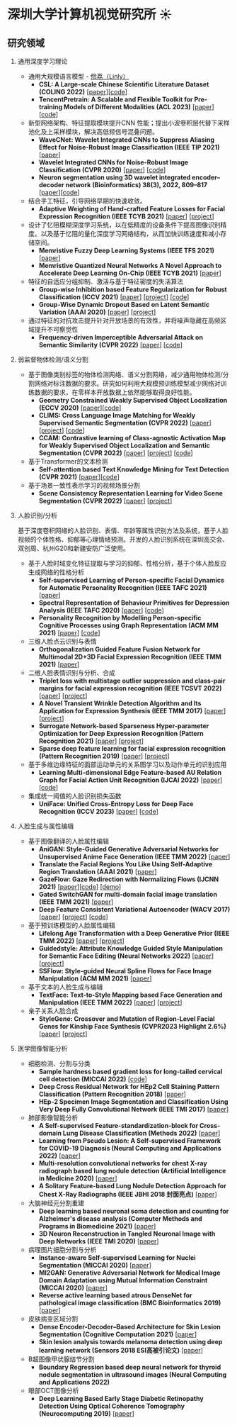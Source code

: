 # 深圳大学计算机视觉研究所 :sunny: 
## 研究领域
   1. 通用深度学习理论
      - 通用大规模语言模型 - [伶荔（Linly）](https://github.com/CVI-SZU/Linly)
        - **CSL: A Large-scale Chinese Scientific Literature Dataset (COLING 2022)** [[paper](https://aclanthology.org/2022.coling-1.344/)][[code](https://github.com/ydli-ai/CSL)]
        - **TencentPretrain: A Scalable and Flexible Toolkit for Pre-training Models of Different Modalities (ACL 2023)** [[paper](https://arxiv.org/abs/2212.06385)][[code](https://github.com/Tencent/TencentPretrain)]
      - 新型网络架构、特征提取模块提升CNN 性能；提出小波卷积层代替下采样池化及上采样模块，解决高低频信号混叠问题。
        - **WaveCNet: Wavelet Integrated CNNs to Suppress Aliasing Effect for Noise-Robust Image Classification (IEEE TIP 2021)** [[paper](https://ieeexplore.ieee.org/document/9508165)]         
        - **Wavelet Integrated CNNs for Noise-Robust Image Classification (CVPR 2020)** [[paper](https://openaccess.thecvf.com/content_CVPR_2020/papers/Li_Wavelet_Integrated_CNNs_for_Noise-Robust_Image_Classification_CVPR_2020_paper.pdf)] [[code](https://github.com/CVI-SZU/WaveCNet)]
     	 - **Neuron segmentation using 3D wavelet integrated encoder–decoder network (Bioinformatics) 38(3), 2022, 809–817** [[paper](https://academic.oup.com/bioinformatics/article/38/3/809/6396862?login=true)][[code](https://github.com/LiQiufu/3DWaveUNet)]
      - 结合手工特征，引导网络早期的快速收敛。
        - **Adaptive Weighting of Hand-crafted Feature Losses for Facial Expression Recognition (IEEE TCYB 2021)** [[paper](https://wcxie.github.io/Weicheng-Xie/pdf/TCYB2019.pdf)] [[project](https://wcxie.github.io/Weicheng-Xie/PaperProject/AWHFL_TCYB2019/)]
      - 设计了忆阻模糊深度学习系统，以在低精度的设备条件下提高图像识别精度。以及基于忆阻的量化深度学习网络结构，从而加快训练速度和减小存储空间。
        - **Memristive Fuzzy Deep Learning Systems (IEEE TFS 2021)** [[paper](https://ieeexplore.ieee.org/document/9098057)] 
        - **Memristive Quantized Neural Networks A Novel Approach to Accelerate Deep Learning On-Chip (IEEE TCYB 2021)** [[paper](https://ieeexplore.ieee.org/document/8705375)] 
      - 特征的自适应分组抑制、激活与基于特征密度的失活算法
        - **Group-wise Inhibition based Feature Regularization for Robust Classification (ICCV 2021)** [[paper](https://wcxie.github.io/Weicheng-Xie/pdf/ICCV2021.pdf)] [[project](https://csse.szu.edu.cn/pages/research/details?id=10)] [[code](https://github.com/LinusWu/TENET_Training)] 
        - **Group-Wise Dynamic Dropout Based on Latent Semantic Variation (AAAI 2020)** [[paper](https://wcxie.github.io/Weicheng-Xie/pdf/AAAI2020.pdf)] [[project](https://csse.szu.edu.cn/pages/research/details?id=35)]
      - 通过特征的对抗攻击提升针对开放场景的有效性，并将噪声隐藏在高频区域提升不可察觉性
        - **Frequency-driven Imperceptible Adversarial Attack on Semantic Similarity (CVPR 2022)** [[paper](https://wcxie.github.io/Weicheng-Xie/pdf/CVPR2022-Luo.pdf)] [[code](https://github.com/LinQinLiang/SSAH-adversarial-attack)] 


  2. 弱监督物体检测/语义分割

     - 基于图像类别标签的物体检测网络、语义分割网络，减少通用物体检测/分割网络对标注数据的要求。研究如何利用大规模预训练模型减少网络对训练数据的要求，在零样本开放数据上依然能够取得良好性能。
       - **Geometry Constrained Weakly Supervised Object Localization (ECCV 2020)** [[paper](https://www.ecva.net/papers/eccv_2020/papers_ECCV/papers/123710477.pdf)][[code](https://github.com/lwzeng/GC-Net)]
       - **CLIMS: Cross Language Image Matching for Weakly Supervised Semantic Segmentation (CVPR 2022)** [[paper](https://arxiv.org/abs/2203.02668)] [[project](https://sierkinhane.github.io/clims/)] [[code](https://github.com/CVI-SZU/CLIMS)]
       - **CCAM: Contrastive learning of Class-agnostic Activation Map for Weakly Supervised Object Localization and Semantic Segmentation (CVPR 2022)** [[paper](https://arxiv.org/pdf/2203.13505.pdf)] [[project]()] [[code](https://github.com/CVI-SZU/CCAM)]
     - 基于Transformer的文本检测
       - **Self-attention based Text Knowledge Mining for Text Detection (CVPR 2021)** [[paper](https://openaccess.thecvf.com/content/CVPR2021/papers/Wan_Self-Attention_Based_Text_Knowledge_Mining_for_Text_Detection_CVPR_2021_paper.pdf)][[code](https://github.com/CVI-SZU/STKM)]
     - 基于场景一致性表示学习的视频场景分割
       - **Scene Consistency Representation Learning for Video Scene Segmentation (CVPR 2022)** [[paper](https://wcxie.github.io/Weicheng-Xie/pdf/CVPR2022-Wu.pdf)] [[project](https://csse.szu.edu.cn/pages/research/details?id=195)] 

  3. 人脸识别/分析

     基于深度卷积网络的人脸识别、表情、年龄等属性识别方法及系统，基于人脸视频的个体性格、抑郁等心理情绪预测。开发的人脸识别系统在深圳高交会、双创周、杭州G20和新疆安防广泛使用。
     -  基于人脸时域变化特征提取与学习的抑郁、性格分析，基于个体人脸反应生成网络的性格分析
        - **Self-supervised Learning of Person-specific Facial Dynamics for Automatic Personality Recognition (IEEE TAFC 2021)** [[paper](https://ieeexplore.ieee.org/document/9373959)]
        - **Spectral Representation of Behaviour Primitives for Depression Analysis (IEEE TAFC 2020)** [[paper](https://ieeexplore.ieee.org/document/8976305)] [[code](https://github.com/SSYSteve/Human-behaviour-based-depression-analysis-using-hand-crafted-statistics-and-deep-learned)]
        - **Personality Recognition by Modelling Person-specific Cognitive Processes using Graph Representation (ACM MM 2021)** [[paper](https://dl.acm.org/doi/10.1145/3474085.3475460)] [[code](https://github.com/SSYSteve/Learning-Graph-Representation-of-Person-specific-Cognitive-Processes-from-Audio-visual-Behaviours-fo)]
     - 三维人脸点云识别与表情
       - **Orthogonalization Guided Feature Fusion Network for Multimodal 2D+3D Facial Expression Recognition (IEEE TMM 2021)** [[paper](https://ieeexplore.ieee.org/document/9115253)]
     - 二维人脸表情识别与分析、合成
       - **Triplet loss with multistage outlier suppression and class-pair margins for facial expression recognition (IEEE TCSVT 2022)** [[paper](https://wcxie.github.io/Weicheng-Xie/pdf/TCSVT2022.pdf)] [[project](https://wcxie.github.io/Weicheng-Xie/PaperProject/TLWMOSCPM_TCSVT2021/)] 
       - **A Novel Transient Wrinkle Detection Algorithm and Its Application for Expression Synthesis (IEEE TMM 2017)** [[paper](https://wcxie.github.io/Weicheng-Xie/pdf/TMM2017.pdf)] [[project](https://wcxie.github.io/Weicheng-Xie/PaperProject/TWDA_TMM2016/)]
       - **Surrogate Network-based Sparseness Hyper-parameter Optimization for Deep Expression Recognition (Pattern Recognition 2021)** [[paper](https://wcxie.github.io/Weicheng-Xie/pdf/PR2021.pdf)] [[project](https://wcxie.github.io/Weicheng-Xie/PaperProject/SNSHO_PR2021/)] 
       - **Sparse deep feature learning for facial expression recognition (Pattern Recognition 2019)** [[paper](https://wcxie.github.io/Weicheng-Xie/pdf/PR2019.pdf)] [[project](https://wcxie.github.io/Weicheng-Xie/PaperProject/SDFL_PR2019/)]
     - 基于多维边缘特征的面部运动单元的关系图学习以及动作单元的识别应用
       - **Learning Multi-dimensional Edge Feature-based AU Relation Graph for Facial Action Unit Recognition (IJCAI 2022)** [[paper](https://wcxie.github.io/Weicheng-Xie/pdf/IJCAI2022.pdf)] [[code](https://github.com/CVI-SZU/MEFARG)]
     - 集成统一阈值的人脸识别损失函数
       - **UniFace: Unified Cross-Entropy Loss for Deep Face Recognition (ICCV 2023)** [[paper](https://github.com/LiQiufu/UniFace/blob/main/UniFace-ICCV2023.pdf)] [[code](https://github.com/Jason-Zhou-JC/UniFace)] 

  4. 人脸生成与属性编辑

     - 基于图像翻译的人脸属性编辑
       - **AniGAN: Style-Guided Generative Adversarial Networks for Unsupervised Anime Face Generation (IEEE TMM 2022)** [[paper](https://ieeexplore.ieee.org/document/9541089)]
       - **Translate the Facial Regions You Like Using Self-Adaptive Region Translation (AAAI 2021)** [[paper](https://www.aaai.org/AAAI21Papers/AAAI-1663.LiuW.pdf)]
       - **GazeFlow: Gaze Redirection with Normalizing Flows (IJCNN 2021)** [[paper](https://ieeexplore.ieee.org/abstract/document/9533913)][[code](https://github.com/CVI-SZU/GazeFlow)] [[demo](https://github.com/ackness/GazeFlow_demo)]
       - **Gated SwitchGAN for multi-domain facial image translation (IEEE TMM 2021)** [[paper](https://arxiv.org/pdf/2111.14096)]
       - **Deep Feature Consistent Variational Autoencoder (WACV 2017)** [[paper](https://arxiv.org/pdf/1610.00291.pdf)] [[project](https://houxianxu.github.io/assets/project/dfcvae)] [[code](https://github.com/houxianxu/DFC-VAE)]
     - 基于预训练模型的人脸属性编辑
       - **Lifelong Age Transformation with a Deep Generative Prior (IEEE TMM 2022)** [[paper](https://ieeexplore.ieee.org/abstract/document/9726897/)] [[project](https://houxianxu.github.io/assets/project/age-editing)]
       - **Guidedstyle: Attribute Knowledge Guided Style Manipulation for Semantic Face Editing (Neural Networks 2022)** [[paper](https://www.sciencedirect.com/science/article/pii/S0893608021004081)] [[project](https://houxianxu.github.io/assets/project/guided-style)]
       - **SSFlow: Style-guided Neural Spline Flows for Face Image Manipulation (ACM MM 2021)** [[paper](https://dl.acm.org/doi/abs/10.1145/3474085.3475454)]
     - 基于文本的人脸生成与编辑
       - **TextFace: Text-to-Style Mapping based Face Generation and Manipulation (IEEE TMM 2022)** [[paper](https://ieeexplore.ieee.org/abstract/document/9737433/)] [[project](https://houxianxu.github.io/assets/project/textface)]
     - 亲子关系人脸合成
         - **StyleGene: Crossover and Mutation of Region-Level Facial Genes for Kinship Face Synthesis (CVPR2023 Highlight 2.6%)** [[paper](https://openaccess.thecvf.com/content/CVPR2023/papers/Li_StyleGene_Crossover_and_Mutation_of_Region-Level_Facial_Genes_for_Kinship_CVPR_2023_paper.pdf)] [[project](https://github.com/CVI-SZU/StyleGene)]

  5. 医学图像智能分析

     - 细胞检测、分割与分类
       - **Sample hardness based gradient loss for long-tailed cervical cell detection (MICCAI 2022)** [[code](https://github.com/M-LLiu/Grad-Libra)]
       - **Deep Cross Residual Network for HEp2 Cell Staining Pattern Classification (Pattern Recognition 2018)** [[paper](https://www.sciencedirect.com/science/article/pii/S0031320318301705)]
       - **HEp-2 Specimen Image Segmentation and Classification Using Very Deep Fully Convolutional Network (IEEE TMI 2017)** [[paper](https://ieeexplore.ieee.org/document/7862234/citations#citations)]
     - 肺部影像智能分析
       - **A Self-supervised Feature-standardization-block for Cross-domain Lung Disease Classification (Methods 2022)** [[paper](https://www.sciencedirect.com/science/article/pii/S104620232100133X)]
       - **Learning from Pseudo Lesion: A Self-supervised Framework for COVID-19 Diagnosis (Neural Computing and Applications 2022)** [[paper](https://arxiv.org/pdf/2106.12313.pdf)]
       - **Multi-resolution convolutional networks for chest X-ray radiograph based lung nodule detection (Artificial Intelligence in Medicine 2020)** [[paper](https://www.sciencedirect.com/science/article/pii/S093336571830633X)]
       - **A Solitary Feature-based Lung Nodule Detection Approach for Chest X-Ray Radiographs (IEEE JBHI 2018 封面亮点)** [[paper](https://ieeexplore.ieee.org/document/7837683)]
     - 大脑神经元分割重建
       - **Deep learning based neuronal soma detection and counting for Alzheimer's disease analysis (Computer Methods and Programs in Biomedicine 2021)** [[paper](https://www.sciencedirect.com/science/article/pii/S0169260721000985)]
       - **3D Neuron Reconstruction in Tangled Neuronal Image with Deep Networks (IEEE TMI 2020)** [[paper](https://ieeexplore.ieee.org/document/8758392)]
     - 病理图片细胞分割与分析
       - **Instance-aware Self-supervised Learning for Nuclei Segmentation (MICCAI 2020)** [[paper](https://link.springer.com/chapter/10.1007/978-3-030-59722-1_33)]
       - **MI2GAN: Generative Adversarial Network for Medical Image Domain Adaptation using Mutual Information Constraint (MICCAI 2020)** [[paper](https://link.springer.com/chapter/10.1007/978-3-030-59713-9_50)]
       - **Reverse active learning based atrous DenseNet for pathological image classification (BMC Bioinformatics 2019)** [[paper](https://link.springer.com/article/10.1186/s12859-019-2979-y)]
     - 皮肤病变区域分割
       - **Dense Encoder-Decoder–Based Architecture for Skin Lesion Segmentation (Cognitive Computation 2021)** [[paper](https://link.springer.com/article/10.1007/s12559-020-09805-6)]
       - **Skin lesion analysis towards melanoma detection using deep learning network (Sensors 2018 ESI高被引论文)** [[paper](https://www.ncbi.nlm.nih.gov/pmc/articles/PMC5855504/)]
     - B超图像甲状腺结节分割
       - **Boundary Regression based deep neural network for thyroid nodule segmentation in ultrasound images (Neural Computing and Applications 2022)**
     - 眼部OCT图像分析
       - **Deep Learning Based Early Stage Diabetic Retinopathy Detection Using Optical Coherence Tomography (Neurocomputing 2019)** [[paper](https://www.sciencedirect.com/science/article/pii/S0925231219312172)]
